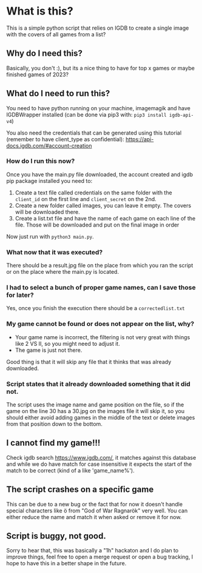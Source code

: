 # What is this?
This is a simple python script that relies on IGDB to create a single image with the covers of all games from a list?

## Why do I need this?
Basically, you don't :), but its a nice thing to have for top x games or maybe finished games of 2023?

## What do I need to run this?

You need to have python running on your machine, imagemagik and have IGDBWrapper installed (can be done via pip3 with: `pip3 install igdb-api-v4`)

You also need the credentials that can be generated using this tutorial (remember to have client_type as confidential): https://api-docs.igdb.com/#account-creation

### How do I run this now?

Once you have the main.py file downloaded, the account created and igdb pip package installed you need to:

1. Create a text file called credentials on the same folder with the `client_id` on the first line and `client_secret` on the 2nd.
2. Create a new folder called images, you can leave it empty. The covers will be downloaded there.
3. Create a list.txt file and have the name of each game on each line of the file. Those will be downloaded and put on the final image in order

Now just run with `python3 main.py`.

### What now that it was executed?

There should be a result.jpg file on the place from which you ran the script or on the place where the main.py is located.

### I had to select a bunch of proper game names, can I save those for later?

Yes, once you finish the execution there should be a `correctedlist.txt`

### My game cannot be found or does not appear on the list, why?

- Your game name is incorrect, the filtering is not very great with things like 2 VS II, so you might need to adjust it.
- The game is just not there.

Good thing is that it will skip any file that it thinks that was already downloaded.

### Script states that it already downloaded something that it did not.

The script uses the image name and game position on the file, so if the game on the line 30 has a 30.jpg on the images file it will skip it, so you should either avoid adding games in the middle of the text or delete images from that position down to the bottom.

## I cannot find my game!!!

Check igdb search https://www.igdb.com/, it matches against this database and while we do have match for case insensitive it expects the start of the match to be correct (kind of a like 'game_name%').

## The script crashes on a specific game

This can be due to a new bug or the fact that for now it doesn't handle special characters like ö from "God of War Ragnarök" very well. You can either reduce the name and match it when asked or remove it for now.

## Script is buggy, not good.

Sorry to hear that, this was basically a "1h" hackaton and I do plan to improve things, feel free to open a merge request or open a bug tracking, I hope to have this in a better shape in the future.

